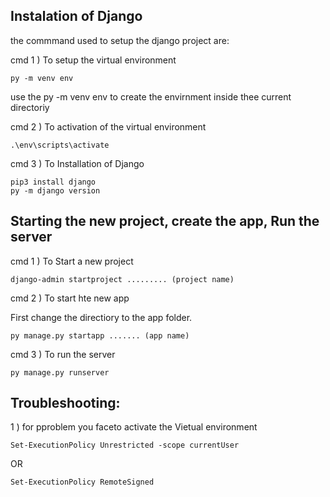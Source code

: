 Instalation of Django 
-
the commmand used to setup the django  project are:

cmd 1 ) To setup the virtual environment
    
    py -m venv env

use the py -m venv env to create the envirnment inside thee current directoriy

cmd 2 ) To activation of the virtual environment
    
    .\env\scripts\activate

cmd 3 ) To Installation of Django

    pip3 install django
    py -m django version


Starting the new project, create the app, Run the server
- 

cmd 1 ) To Start a new project

    django-admin startproject ......... (project name)

cmd 2 ) To start hte new app

First change the directiory to the app folder. 

    py manage.py startapp ....... (app name)

cmd 3 ) To run the server

    py manage.py runserver



Troubleshooting:
-

1 ) for pproblem you faceto activate the Vietual environment

    Set-ExecutionPolicy Unrestricted -scope currentUser
    
OR

    Set-ExecutionPolicy RemoteSigned